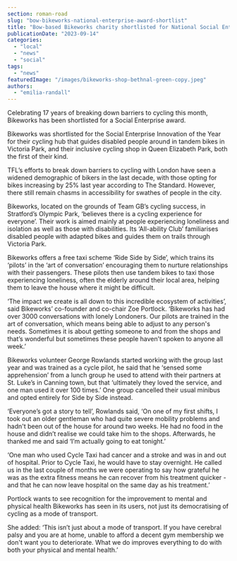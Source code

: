 ```yaml
---
section: roman-road
slug: "bow-bikeworks-national-enterprise-award-shortlist"
title: "Bow-based Bikeworks charity shortlisted for National Social Enterprise award"
publicationDate: "2023-09-14"
categories: 
  - "local"
  - "news"
  - "social"
tags: 
  - "news"
featuredImage: "/images/bikeworks-shop-bethnal-green-copy.jpeg"
authors: 
  - "emilia-randall"
---
```


Celebrating 17 years of breaking down barriers to cycling this month, Bikeworks has been shortlisted for a Social Enterprise award.

Bikeworks was shortlisted for the Social Enterprise Innovation of the Year for their cycling hub that guides disabled people around in tandem bikes in Victoria Park, and their inclusive cycling shop in Queen Elizabeth Park, both the first of their kind.

TFL’s efforts to break down barriers to cycling with London have seen a widened demographic of bikers in the last decade, with those opting for bikes increasing by 25% last year according to The Standard. However, there still remain chasms in accessibility for swathes of people in the city. 

Bikeworks, located on the grounds of Team GB’s cycling success, in Stratford’s Olympic Park, ‘believes there is a cycling experience for everyone’. Their work is aimed mainly at people experiencing loneliness and isolation as well as those with disabilities. Its ‘All-ability Club’ familiarises disabled people with adapted bikes and guides them on trails through Victoria Park. 

Bikeworks offers a free taxi scheme ‘Ride Side by Side’, which trains its ‘pilots’ in the ‘art of conversation’ encouraging them to nurture relationships with their passengers. These pilots then use tandem bikes to taxi those experiencing loneliness, often the elderly around their local area, helping them to leave the house where it might be difficult. 

‘The impact we create is all down to this incredible ecosystem of activities’, said Bikeworks’ co-founder and co-chair Zoe Portlock. ‘Bikeworks has had over 3000 conversations with lonely Londoners. Our pilots are trained in the art of conversation, which means being able to adjust to any person's needs. Sometimes it is about getting someone to and from the shops and that’s wonderful but sometimes these people haven’t spoken to anyone all week.’

Bikeworks volunteer George Rowlands started working with the group last year and was trained as a cycle pilot, he said that he ‘sensed some apprehension’ from a lunch group he used to attend with their partners at St. Luke’s in Canning town, but that ‘ultimately they loved the service, and one man used it over 100 times.’ One group cancelled their usual minibus and opted entirely for Side by Side instead.

‘Everyone’s got a story to tell’, Rowlands said, ‘On one of my first shifts, I took out an older gentleman who had quite severe mobility problems and hadn't been out of the house for around two weeks. He had no food in the house and didn’t realise we could take him to the shops. Afterwards, he thanked me and said ‘I’m actually going to eat tonight.’

‘One man who used Cycle Taxi had cancer and a stroke and was in and out of hospital. Prior to Cycle Taxi, he would have to stay overnight. He called us in the last couple of months we were operating to say how grateful he was as the extra fitness means he can recover from his treatment quicker - and that he can now leave hospital on the same day as his treatment.’

Portlock wants to see recognition for the improvement to mental and physical health Bikeworks has seen in its users, not just its democratising of cycling as a mode of transport. 

She added: ‘This isn’t just about a mode of transport. If you have cerebral palsy and you are at home, unable to afford a decent gym membership we don't want you to deteriorate. What we do improves everything to do with both your physical and mental health.’ 


